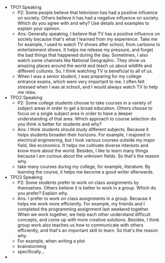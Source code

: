 * TPO1 Speaking
	* P2: Some people believe that television has had a positive influence on society. Others believe it has had a negative influence on society. Which do you agree with and why? Use details and examples to explain your opinion.
	* Ans: Generally speaking, I believe that TV has a positive influence on society because that's what I learned from my experience. Take me for example, I used to watch TV shows after school, from cartoons to entertainment shows. It helps me release my pressure, and forget the bad things that happened during the day. Sometimes, I also watch some channels like National Geographic. They show us amazing places around the world and teach us about wildlife and different cultures. So, I think watching TV is beneficial to all of us.
	* When I was a senior student, I was preparing for my college entrance exams, which were very important to me. I often felt stressed when I was at school, and I would always watch TV to help me relax.
* TPO2 Speaking
	* P2: Some college students choose to take courses in a variety of subject areas in order to get a broad education. Others choose to focus on a single subject area in order to have a deeper understanding of that area. Which approach to course selection do you think is better for students and why?
	* Ans: I think students should study different subjects. Because it helps students broaden their horizons. For example, I majored in electrical engineering, but I took various courses outside my major field, like economics. It helps me cultivate diverse interests and know more about the world. Besides, I like to learn many things because I am curious about the unknown fields. So that's the reason why.
	* take many courses during my college, for example, literature. By learning the course, it helps me become a good writer afterwards.
* TPO3 Speaking
	* P2: Some students prefer to work on class assignments by themselves. Others believe it is better to work in a group. Which do you prefer? Explain why.
	* Ans: I prefer to work on class assignments in a group. Because it helps me work more efficiently. For example, my friends and I completed the programming assignment last weekend together. When we work together, we help each other understand difficult concepts, and come up with more creative solutions. Besides, I think group work also teaches us how to communicate with others efficiently, and that's an important skill to learn. So that's the reason why.
	* For example, when writing a plot 
	* brainstorming
	* specifically...
*  